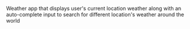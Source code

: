 Weather app that displays user's current location weather along with an auto-complete input to search for different location's weather around the world
